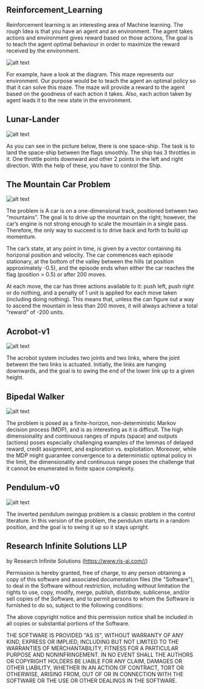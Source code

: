 ## Reinforcement_Learning

Reinforcement learning is an interesting area of Machine learning. The rough Idea is that you have an agent and an environment. 
The agent takes actions and environment gives reward based on those actions, 
The goal is to teach the agent optimal behaviour in order to maximize the reward received by the environment.

![alt text](https://cdn-images-1.medium.com/max/1600/1*eRMfuUDrkII-LT99JVtVQw.png)

For example, have a look at the diagram. This maze represents our environment. Our purpose would be to teach the agent an optimal 
policy so that it can solve this maze. The maze will provide a reward to the agent based on the goodness of each action it takes.
Also, each action taken by agent leads it to the new state in the environment.

## Lunar-Lander

![alt text](https://cdn-images-1.medium.com/max/1600/1*i7lxpgt2K3Q8lgEPJu3_xA.png)

As you can see in the picture below, there is one space-ship. The task is to land the space-ship between the flags smoothly.
The ship has 3 throttles in it. One throttle points downward and other 2 points in the left and right direction. With the help of these, you have to control the Ship.

## The Mountain Car Problem

![alt text](https://cdn-images-1.medium.com/max/800/1*JjBfoFrKCoBxlraVZaEshw.jpeg)

The problem is  A car is on a one-dimensional track, positioned between two “mountains”. The goal is to drive up the mountain on the right; however, the car’s engine is not strong enough to scale the mountain in a single pass. Therefore, the only way to succeed is to drive back and forth to build up momentum.

The car’s state, at any point in time, is given by a vector containing its horizonal position and velocity. The car commences each episode stationary, at the bottom of the valley between the hills (at position approximately -0.5), and the episode ends when either the car reaches the flag (position > 0.5) or after 200 moves.

At each move, the car has three actions available to it: push left, push right or do nothing, and a penalty of 1 unit is applied for each move taken (including doing nothing). This means that, unless the can figure out a way to ascend the mountain in less than 200 moves, it will always achieve a total “reward” of -200 units.

## Acrobot-v1

![alt text](http://projects.rajivshah.com/images/training.gif)

The acrobot system includes two joints and two links, where the joint between the two links is actuated. Initially, the links are hanging downwards, and the goal is to swing the end of the lower link up to a given height.

## Bipedal Walker

![alt text](https://github.com/allanbreyes/bipedal-walker/blob/master/assets/demo.gif)

The problem is posed as a finite-horizon, non-deterministic Markov decision process (MDP), and is as interesting as it is difficult. The high dimensionality and continuous ranges of inputs (space) and outputs (actions) poses especially challenging examples of the lemmas of delayed reward, credit assignment, and exploration vs. exploitation. Moreover, while the MDP might guarantee convergence to a deterministic optimal policy in the limit, the dimensionality and continuous range poses the challenge that it cannot be enumerated in finite space complexity.

## Pendulum-v0

![alt text](https://github.com/shivaverma/OpenAIGym/blob/master/pendulam/pendulam.gif)

The inverted pendulum swingup problem is a classic problem in the control literature. In this version of the problem, the pendulum starts in a random position, and the goal is to swing it up so it stays upright.


## Research Infinite Solutions LLP

by Research Infinite Solutions (https://www.ris-ai.com//) 

Permission is hereby granted, free of charge, to any person obtaining a copy of this software and associated documentation files (the "Software"), to deal in the Software without restriction, including without limitation the rights to use, copy, modify, merge, publish, distribute, sublicense, and/or sell copies of the Software, and to permit persons to whom the Software is furnished to do so, subject to the following conditions:

The above copyright notice and this permission notice shall be included in all copies or substantial portions of the Software.

THE SOFTWARE IS PROVIDED "AS IS", WITHOUT WARRANTY OF ANY KIND, EXPRESS OR IMPLIED, INCLUDING BUT NOT LIMITED TO THE WARRANTIES OF MERCHANTABILITY, FITNESS FOR A PARTICULAR PURPOSE AND NONINFRINGEMENT. IN NO EVENT SHALL THE AUTHORS OR COPYRIGHT HOLDERS BE LIABLE FOR ANY CLAIM, DAMAGES OR OTHER LIABILITY, WHETHER IN AN ACTION OF CONTRACT, TORT OR OTHERWISE, ARISING FROM, OUT OF OR IN CONNECTION WITH THE SOFTWARE OR THE USE OR OTHER DEALINGS IN THE SOFTWARE.

